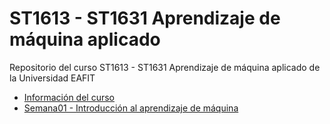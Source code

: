 # ST1613 - ST1631 Aprendizaje de máquina aplicado

Repositorio del curso ST1613 - ST1631 Aprendizaje de máquina aplicado de la Universidad EAFIT

- [Información del curso](/Información%20del%20curso)
- [Semana01 - Introducción al aprendizaje de máquina](/Semana01/)
